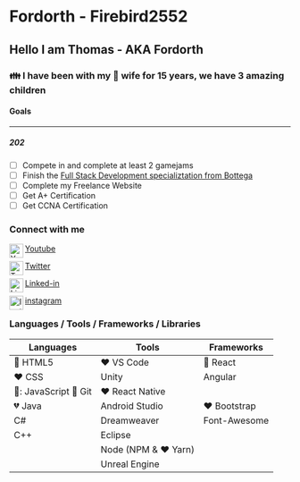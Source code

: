 # Fordorth - Firebird2552

## Hello I am Thomas - AKA Fordorth

### :family: I have been with my :couplekiss: wife for 15 years, we have 3 amazing children

#### Goals

---

##### 202

- [ ] Compete in and complete at least 2 gamejams
- [ ] Finish the [Full Stack Development specializtation from Bottega](https://www.coursera.org/specializations/full-stack-react)
- [ ] Complete my Freelance Website
- [ ] Get A+ Certification
- [ ] Get CCNA Certification

### Connect with me

<img src="https://cdn.jsdelivr.net/npm/simple-icons@v3/icons/youtube.svg" width="25px" alt="Youtube" align="left" /> [Youtube](https://www.youtube.com/channel/UCoQUIizX6UmDwbm33miinnQ?view_as=subscriber)

<img src="https://cdn.jsdelivr.net/npm/simple-icons@v3/icons/twitter.svg" width="25px" alt="Twitter" align="left" />[Twitter](https://twitter.com/Fordorth)

<img src="https://cdn.jsdelivr.net/npm/simple-icons@v3/icons/linkedin.svg" width="25px" alt="Linked-in" align="left" />[Linked-in](https://www.linkedin.com/in/thomas-gould-77a76461/)

<img src="https://cdn.jsdelivr.net/npm/simple-icons@v3/icons/instagram.svg" width="25px" alt="Instagram" align="left" />[instagram](https://www.instagram.com/thomas.l.gould/)

### Languages / Tools / Frameworks / Libraries

| Languages               | Tools                     | Frameworks              |
| ----------------------- | ------------------------- | ----------------------- |
| :sparkling_heart: HTML5 | :heart: VS Code           | :sparkling_heart: React |
| :heart: CSS             | Unity                     | Angular                 |
| 💖: JavaScript           :sparkling_heart: Git     | :heart: React Native    |
| :broken_heart: Java     | Android Studio            | :heart: Bootstrap       |
| C#                      | Dreamweaver               | Font-Awesome            |
| C++                     | Eclipse                   |                         |
|                         | Node (NPM & :heart: Yarn) |                         |
|         | Unreal Engine |      
